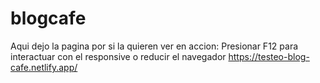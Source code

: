 # blogcafe
Aqui dejo la pagina por si la quieren ver en accion:
Presionar F12 para interactuar con el responsive o reducir el navegador
https://testeo-blog-cafe.netlify.app/
